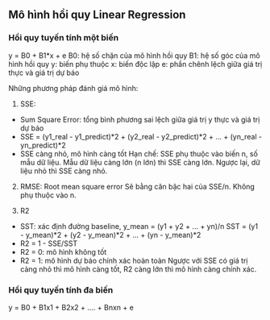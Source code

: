## Mô hình hồi quy Linear Regression
### Hồi quy tuyến tính một biến
y = B0 + B1*x + e
B0: hệ số chặn của mô hình hồi quy
B1: hệ số góc của mô hình hồi quy
y: biến phụ thuộc
x: biến độc lập
e: phần chênh lệch giữa giá trị thực và giá trị dự báo

Những phương pháp đánh giá mô hình:

1. SSE: 
+ Sum Square Error: tổng bình phương sai lệch giữa giá trị y thực và giá trị dự báo 
+ SSE = (y1_real - y1_predict)*2 + (y2_real - y2_predict)*2 + ... + (yn_real - yn_predict)*2
+ SSE càng nhỏ, mô hình càng tốt 
Hạn chế: SSE phụ thuộc vào biến n, số mẫu dữ liệu. Mẫu dữ liệu càng lớn (n lớn) thì SSE càng lớn. Ngược lại, dữ liệu nhỏ thì SSE càng nhỏ.

2. RMSE: 
Root mean square error Sẽ bằng căn bậc hai của SSE/n. Không phụ thuộc vào n.

3. R2 
+ SST: xác định đường baseline, y_mean = (y1 + y2 + ... + yn)/n SST = (y1 - y_mean)*2 + (y2 - y_mean)*2 + ... + (yn - y_mean)*2
+ R2 = 1 - SSE/SST 
+ R2 = 0: mô hình không tốt 
+ R2 = 1: mô hình dự báo chính xác hoàn toàn Ngược với SSE có giá trị càng nhỏ thì mô hình càng tốt, R2 càng lớn thì mô hình càng chính xác.

### Hồi quy tuyến tính đa biến
y = B0 + B1x1 + B2x2 + .... + Bnxn + e

